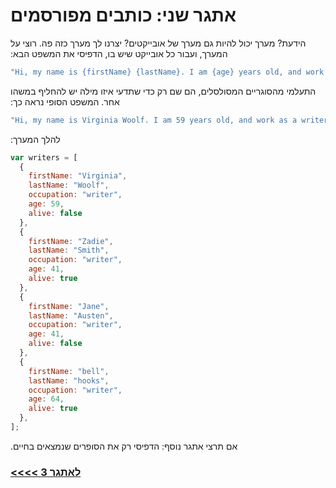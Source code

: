 # &#x202b; אתגר שני: כותבים מפורסמים

&#x202b;
הידעת? מערך יכול להיות גם מערך של אובייקטים? יצרנו לך מערך כזה פה. רוצי על המערך, ועבור כל אובייקט שיש בו, הדפיסי את המשפט הבא:

```js
"Hi, my name is {firstName} {lastName}. I am {age} years old, and work as a {occupation}."
```

&#x202b;
התעלמי מהסוגריים המסולסלים, הם שם רק כדי שתדעי איזו מילה יש להחליף במשהו אחר. המשפט הסופי נראה כך:

```js
"Hi, my name is Virginia Woolf. I am 59 years old, and work as a writer."
```

&#x202b;
להלך המערך:

```js
var writers = [
  {
    firstName: "Virginia",
    lastName: "Woolf",
    occupation: "writer",
    age: 59,
    alive: false
  },
  {
    firstName: "Zadie",
    lastName: "Smith",
    occupation: "writer",
    age: 41,
    alive: true
  },
  {
    firstName: "Jane",
    lastName: "Austen",
    occupation: "writer",
    age: 41,
    alive: false
  },
  {
    firstName: "bell",
    lastName: "hooks",
    occupation: "writer",
    age: 64,
    alive: true
  },
];
```

&#x202b;
אם תרצי אתגר נוסף: הדפיסי רק את הסופרים שנמצאים בחיים.

### &#x202b; [לאתגר 3 >>>>](https://github.com/node-girls/beginners-javascript-hebrew/blob/master/challenge03.md)
